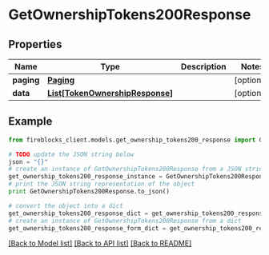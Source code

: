 # GetOwnershipTokens200Response


## Properties
Name | Type | Description | Notes
------------ | ------------- | ------------- | -------------
**paging** | [**Paging**](Paging.md) |  | [optional] 
**data** | [**List[TokenOwnershipResponse]**](TokenOwnershipResponse.md) |  | [optional] 

## Example

```python
from fireblocks_client.models.get_ownership_tokens200_response import GetOwnershipTokens200Response

# TODO update the JSON string below
json = "{}"
# create an instance of GetOwnershipTokens200Response from a JSON string
get_ownership_tokens200_response_instance = GetOwnershipTokens200Response.from_json(json)
# print the JSON string representation of the object
print GetOwnershipTokens200Response.to_json()

# convert the object into a dict
get_ownership_tokens200_response_dict = get_ownership_tokens200_response_instance.to_dict()
# create an instance of GetOwnershipTokens200Response from a dict
get_ownership_tokens200_response_form_dict = get_ownership_tokens200_response.from_dict(get_ownership_tokens200_response_dict)
```
[[Back to Model list]](../README.md#documentation-for-models) [[Back to API list]](../README.md#documentation-for-api-endpoints) [[Back to README]](../README.md)


